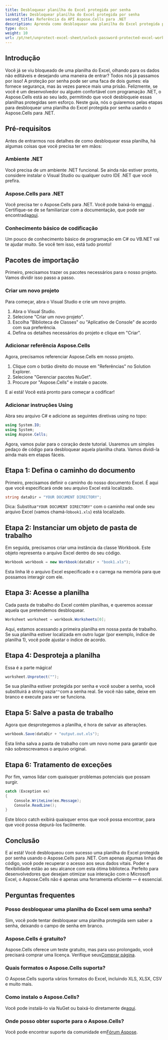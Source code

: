 ```yaml
---
title: Desbloquear planilha do Excel protegida por senha
linktitle: Desbloquear planilha do Excel protegida por senha
second_title: Referência da API Aspose.Cells para .NET
description: Aprenda como desbloquear uma planilha do Excel protegida por senha usando Aspose.Cells para .NET. Tutorial passo a passo em C#.
type: docs
weight: 10
url: /pt/net/unprotect-excel-sheet/unlock-password-protected-excel-worksheet/
---
```

## Introdução

Você já se viu bloqueado de uma planilha do Excel, olhando para os dados não editáveis e desejando uma maneira de entrar? Todos nós já passamos por isso! A proteção por senha pode ser uma faca de dois gumes: ela fornece segurança, mas às vezes parece mais uma prisão. Felizmente, se você é um desenvolvedor ou alguém confortável com programação .NET, o Aspose.Cells está ao seu lado, permitindo que você desbloqueie essas planilhas protegidas sem esforço. Neste guia, nós o guiaremos pelas etapas para desbloquear uma planilha do Excel protegida por senha usando o Aspose.Cells para .NET. 

## Pré-requisitos

Antes de entrarmos nos detalhes de como desbloquear essa planilha, há algumas coisas que você precisa ter em mãos:

### Ambiente .NET

Você precisa de um ambiente .NET funcional. Se ainda não estiver pronto, considere instalar o Visual Studio ou qualquer outro IDE .NET que você prefira. 

### Aspose.Cells para .NET

 Você precisa ter o Aspose.Cells para .NET. Você pode baixá-lo em[aqui](https://releases.aspose.com/cells/net/) . Certifique-se de se familiarizar com a documentação, que pode ser encontrada[aqui](https://reference.aspose.com/cells/net/).

### Conhecimento básico de codificação

Um pouco de conhecimento básico de programação em C# ou VB.NET vai te ajudar muito. Se você tem isso, está tudo pronto!

## Pacotes de importação

Primeiro, precisamos trazer os pacotes necessários para o nosso projeto. Vamos dividir isso passo a passo.

### Criar um novo projeto

Para começar, abra o Visual Studio e crie um novo projeto. 

1. Abra o Visual Studio. 
2. Selecione "Criar um novo projeto".
3. Escolha "Biblioteca de Classes" ou "Aplicativo de Console" de acordo com sua preferência.
4. Defina os detalhes necessários do projeto e clique em "Criar".

### Adicionar referência Aspose.Cells

Agora, precisamos referenciar Aspose.Cells em nosso projeto.

1. Clique com o botão direito do mouse em "Referências" no Solution Explorer.
2. Selecione "Gerenciar pacotes NuGet".
3. Procure por "Aspose.Cells" e instale o pacote.

E aí está! Você está pronto para começar a codificar!

### Adicionar instruções Using

Abra seu arquivo C# e adicione as seguintes diretivas using no topo:

```csharp
using System.IO;
using System;
using Aspose.Cells;
```

Agora, vamos pular para o coração deste tutorial. Usaremos um simples pedaço de código para desbloquear aquela planilha chata. Vamos dividi-la ainda mais em etapas fáceis.

## Etapa 1: Defina o caminho do documento

Primeiro, precisamos definir o caminho do nosso documento Excel. É aqui que você especificará onde seu arquivo Excel está localizado. 

```csharp
string dataDir = "YOUR DOCUMENT DIRECTORY";
```

 Dica: Substitua`"YOUR DOCUMENT DIRECTORY"` com o caminho real onde seu arquivo Excel (vamos chamá-lo`book1.xls`) está localizado. 

## Etapa 2: Instanciar um objeto de pasta de trabalho

Em seguida, precisamos criar uma instância da classe Workbook. Este objeto representa o arquivo Excel dentro do seu código.

```csharp
Workbook workbook = new Workbook(dataDir + "book1.xls");
```

Esta linha lê o arquivo Excel especificado e o carrega na memória para que possamos interagir com ele.

## Etapa 3: Acesse a planilha

Cada pasta de trabalho do Excel contém planilhas, e queremos acessar aquela que pretendemos desbloquear. 

```csharp
Worksheet worksheet = workbook.Worksheets[0];
```

Aqui, estamos acessando a primeira planilha em nossa pasta de trabalho. Se sua planilha estiver localizada em outro lugar (por exemplo, índice de planilha 1), você pode ajustar o índice de acordo.

## Etapa 4: Desproteja a planilha

Essa é a parte mágica! 

```csharp
worksheet.Unprotect("");
```

 Se sua planilha estiver protegida por senha e você souber a senha, você substituirá a string vazia`""`com a senha real. Se você não sabe, deixe em branco e execute para ver se funciona.

## Etapa 5: Salve a pasta de trabalho

Agora que desprotegemos a planilha, é hora de salvar as alterações. 

```csharp
workbook.Save(dataDir + "output.out.xls");
```

Esta linha salva a pasta de trabalho com um novo nome para garantir que não sobrescrevamos o arquivo original. 

## Etapa 6: Tratamento de exceções

Por fim, vamos lidar com quaisquer problemas potenciais que possam surgir. 

```csharp
catch (Exception ex)
{
    Console.WriteLine(ex.Message);
    Console.ReadLine();
}
```

Este bloco catch exibirá quaisquer erros que você possa encontrar, para que você possa depurá-los facilmente. 

## Conclusão

E aí está! Você desbloqueou com sucesso uma planilha do Excel protegida por senha usando o Aspose.Cells para .NET. Com apenas algumas linhas de código, você pode recuperar o acesso aos seus dados vitais. Poder e flexibilidade estão ao seu alcance com esta ótima biblioteca. Perfeito para desenvolvedores que desejam otimizar sua interação com o Microsoft Excel, o Aspose.Cells não é apenas uma ferramenta eficiente — é essencial.

## Perguntas frequentes

### Posso desbloquear uma planilha do Excel sem uma senha?  
Sim, você pode tentar desbloquear uma planilha protegida sem saber a senha, deixando o campo de senha em branco.

### Aspose.Cells é gratuito?  
 Aspose.Cells oferece um teste gratuito, mas para uso prolongado, você precisará comprar uma licença. Verifique seus[Comprar página](https://purchase.aspose.com/buy).

### Quais formatos o Aspose.Cells suporta?  
O Aspose.Cells suporta vários formatos do Excel, incluindo XLS, XLSX, CSV e muito mais.

### Como instalo o Aspose.Cells?  
 Você pode instalá-lo via NuGet ou baixá-lo diretamente de[aqui](https://releases.aspose.com/cells/net/).

### Onde posso obter suporte para o Aspose.Cells?  
 Você pode encontrar suporte da comunidade em[Fórum Aspose](https://forum.aspose.com/c/cells/9).